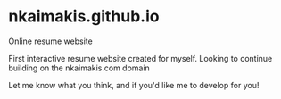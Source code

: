 # nkaimakis.github.io
Online resume website

First interactive resume website created for myself. Looking to continue building on the nkaimakis.com domain

Let me know what you think, and if you'd like me to develop for you!
